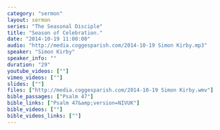 ```yaml
---
category: "sermon"
layout: sermon
series: "The Seasonal Disciple"
title: "Season of Celebration."
date: "2014-10-19 11:00:00"
audio: "http://media.coggesparish.com/2014-10-19 Simon Kirby.mp3"
speaker: "Simon Kirby"
speaker_info: ""
duration: "29"
youtube_videos: [""]
vimeo_videos: [""]
slides: [""]
files: ["http://media.coggesparish.com/2014-10-19 Simon Kirby.wmv"]
bible_passages: ["Psalm 47"]
bible_links: ["Psalm 47&amp;version=NIVUK"]
bible_videos: [""]
bible_videos_links: [""]
---
```


